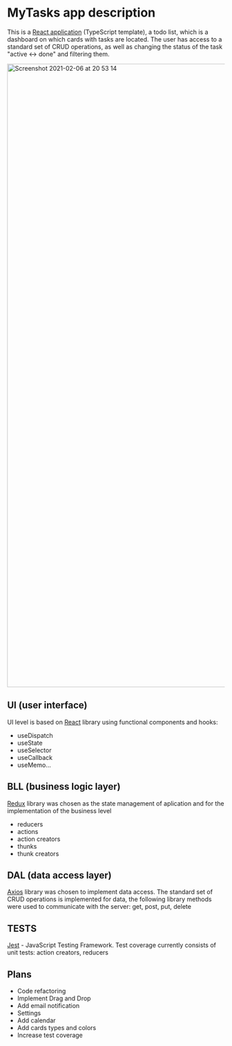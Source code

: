 # MyTasks app description


This is a [React application](https://sshaporov.github.io/mytasks-frontend/) (TypeScript template), a todo list, which is a dashboard on which cards with tasks are located. The user has access to a standard set of CRUD operations, as well as changing the status of the task "active <-> done" and filtering them.

<img width="1440" alt="Screenshot 2021-02-06 at 20 53 14" src="https://user-images.githubusercontent.com/35060830/107125950-db29f600-68bd-11eb-89c8-3b9d57f7dec0.png">

## UI (user interface)

UI level is based on [React](https://reactjs.org) library using functional components and hooks:
- useDispatch
- useState
- useSelector
- useCallback
- useMemo...

## BLL (business logic layer)

[Redux](https://redux.js.org/) library was chosen as the state management of aplication and for the implementation of the business level
- reducers
- actions
- action creators
- thunks
- thunk creators 

## DAL (data access layer)

[Axios](https://www.npmjs.com/package/axios) library was chosen to implement data access. The standard set of CRUD operations is implemented for data, the following library methods were used to communicate with the server: get, post, put, delete

## TESTS

[Jest](https://jestjs.io/) - JavaScript Testing Framework. Test coverage currently consists of unit tests: action creators, reducers

## Plans
- Code refactoring
- Implement Drag and Drop
- Add email notification
- Settings
- Add calendar 
- Add cards types and colors
- Increase test coverage




